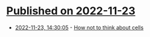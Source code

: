 # [Published on 2022-11-23](index.md)

* [2022-11-23, 14:30:05](https://news.ycombinator.com/item?id=33719519) - [How not to think about cells](https://www.subanima.org/veritasium/)
